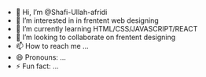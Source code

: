 - 👋 Hi, I’m @Shafi-Ullah-afridi
- 👀 I’m interested in in frentent web designing
- 🌱 I’m currently learning HTML/CSS/JAVASCRIPT/REACT
- 💞️ I’m looking to collaborate on frentent designing
- 📫 How to reach me ...
- 😄 Pronouns: ...
- ⚡ Fun fact: ...

<!---
Shafi-Ullah-afridi/Shafi-Ullah-afridi is a ✨ special ✨ repository because its `README.md` (this file) appears on your GitHub profile.
You can click the Preview link to take a look at your changes.
--->
